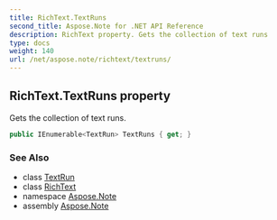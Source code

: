 ```yaml
---
title: RichText.TextRuns
second_title: Aspose.Note for .NET API Reference
description: RichText property. Gets the collection of text runs
type: docs
weight: 140
url: /net/aspose.note/richtext/textruns/
---
```

## RichText.TextRuns property

Gets the collection of text runs.

```csharp
public IEnumerable<TextRun> TextRuns { get; }
```

### See Also

* class [TextRun](../../textrun/)
* class [RichText](../)
* namespace [Aspose.Note](../../richtext/)
* assembly [Aspose.Note](../../../)


